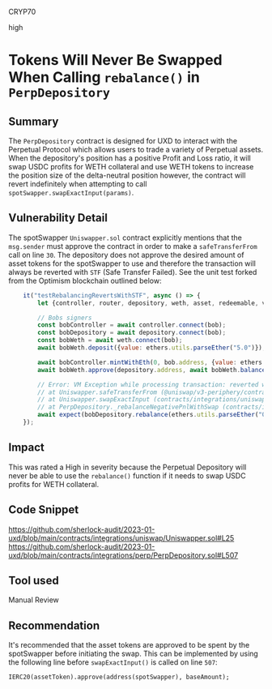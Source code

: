 CRYP70

high

# Tokens Will Never Be Swapped When Calling `rebalance()` in `PerpDepository`

## Summary
The `PerpDepository` contract is designed for UXD to interact with the Perpetual Protocol which allows users to trade a variety of Perpetual assets. When the depository's position has a positive Profit and Loss ratio, it will swap USDC profits for WETH collateral and use WETH tokens to increase the position size of the delta-neutral position however, the contract will revert indefinitely when attempting to call `spotSwapper.swapExactInput(params)`. 

## Vulnerability Detail
The spotSwapper `Uniswapper.sol` contract explicitly mentions that the `msg.sender` must approve the contract in order to make a `safeTransferFrom` call on line `30`. The depository does not approve the desired amount of asset tokens for the spotSwapper to use and therefore the transaction will always be reverted with `STF` (Safe Transfer Failed). See the unit test forked from the Optimism blockchain outlined below:

```javascript
    it("testRebalancingRevertsWithSTF", async () => {
        let {controller, router, depository, weth, asset, redeemable, vault} = await loadFixture(controllerFixtureWithUXAndPerp);

        // Bobs signers
        const bobController = await controller.connect(bob);
        const bobDepository = await depository.connect(bob);
        const bobWeth = await weth.connect(bob);
        await bobWeth.deposit({value: ethers.utils.parseEther("5.0")});

        await bobController.mintWithEth(0, bob.address, {value: ethers.utils.parseEther("5.0")});
        await bobWeth.approve(depository.address, await bobWeth.balanceOf(bob.address));

        // Error: VM Exception while processing transaction: reverted with reason string 'STF'
        // at Uniswapper.safeTransferFrom (@uniswap/v3-periphery/contracts/libraries/TransferHelper.sol:21)
        // at Uniswapper.swapExactInput (contracts/integrations/uniswap/Uniswapper.sol:32)
        // at PerpDepository._rebalanceNegativePnlWithSwap (contracts/integrations/perp/PerpDepository.sol:515)
        await expect(bobDepository.rebalance(ethers.utils.parseEther("0.00000000000005"), 0, 0, 0, -1, bob.address)).to.be.revertedWith("STF"); // Reverted with "Safe Transfer Failed"
    });

```


## Impact
This was rated a High in severity because the Perpetual Depository will never be able to use the `rebalance()` function if it needs to swap USDC profits for WETH collateral. 

## Code Snippet
https://github.com/sherlock-audit/2023-01-uxd/blob/main/contracts/integrations/uniswap/Uniswapper.sol#L25
https://github.com/sherlock-audit/2023-01-uxd/blob/main/contracts/integrations/perp/PerpDepository.sol#L507

## Tool used
Manual Review

## Recommendation
It's recommended that the asset tokens are approved to be spent by the spotSwapper before initiating the swap. This can be implemented by using the following line before `swapExactInput()` is called on line `507`:

`IERC20(assetToken).approve(address(spotSwapper), baseAmount);`

